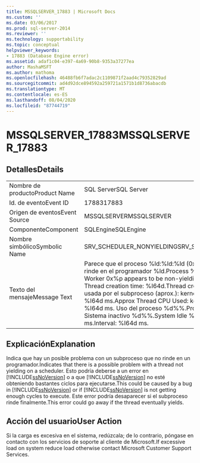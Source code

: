 ```yaml
---
title: MSSQLSERVER_17883 | Microsoft Docs
ms.custom: ''
ms.date: 03/06/2017
ms.prod: sql-server-2014
ms.reviewer: ''
ms.technology: supportability
ms.topic: conceptual
helpviewer_keywords:
- 17883 (Database Engine error)
ms.assetid: adaf1c04-e397-4a69-90b8-9353a37277ea
author: MashaMSFT
ms.author: mathoma
ms.openlocfilehash: 46488fb6f7adac2c1109871f2aad4c79352829ad
ms.sourcegitcommit: ad4d92dce894592a259721a1571b1d8736abacdb
ms.translationtype: MT
ms.contentlocale: es-ES
ms.lasthandoff: 08/04/2020
ms.locfileid: "87744719"
---
```

# <a name="mssqlserver_17883"></a><span data-ttu-id="82034-102">MSSQLSERVER_17883</span><span class="sxs-lookup"><span data-stu-id="82034-102">MSSQLSERVER_17883</span></span>
    
## <a name="details"></a><span data-ttu-id="82034-103">Detalles</span><span class="sxs-lookup"><span data-stu-id="82034-103">Details</span></span>  
  
|||  
|-|-|  
|<span data-ttu-id="82034-104">Nombre de producto</span><span class="sxs-lookup"><span data-stu-id="82034-104">Product Name</span></span>|<span data-ttu-id="82034-105">SQL Server</span><span class="sxs-lookup"><span data-stu-id="82034-105">SQL Server</span></span>|  
|<span data-ttu-id="82034-106">Id. de evento</span><span class="sxs-lookup"><span data-stu-id="82034-106">Event ID</span></span>|<span data-ttu-id="82034-107">17883</span><span class="sxs-lookup"><span data-stu-id="82034-107">17883</span></span>|  
|<span data-ttu-id="82034-108">Origen de eventos</span><span class="sxs-lookup"><span data-stu-id="82034-108">Event Source</span></span>|<span data-ttu-id="82034-109">MSSQLSERVER</span><span class="sxs-lookup"><span data-stu-id="82034-109">MSSQLSERVER</span></span>|  
|<span data-ttu-id="82034-110">Componente</span><span class="sxs-lookup"><span data-stu-id="82034-110">Component</span></span>|<span data-ttu-id="82034-111">SQLEngine</span><span class="sxs-lookup"><span data-stu-id="82034-111">SQLEngine</span></span>|  
|<span data-ttu-id="82034-112">Nombre simbólico</span><span class="sxs-lookup"><span data-stu-id="82034-112">Symbolic Name</span></span>|<span data-ttu-id="82034-113">SRV_SCHEDULER_NONYIELDING</span><span class="sxs-lookup"><span data-stu-id="82034-113">SRV_SCHEDULER_NONYIELDING</span></span>|  
|<span data-ttu-id="82034-114">Texto del mensaje</span><span class="sxs-lookup"><span data-stu-id="82034-114">Message Text</span></span>|<span data-ttu-id="82034-115">Parece que el proceso %ld:%ld:%ld (0x%lx) Trabajo 0x%p no rinde en el programador %ld.</span><span class="sxs-lookup"><span data-stu-id="82034-115">Process %ld:%ld:%ld (0x%lx) Worker 0x%p appears to be non-yielding on Scheduler %ld.</span></span> <span data-ttu-id="82034-116">Thread creation time: %I64d.</span><span class="sxs-lookup"><span data-stu-id="82034-116">Thread creation time: %I64d.</span></span> <span data-ttu-id="82034-117">CPU usada por el subproceso (aprox.): kernel %I64d ms, usuario %I64d ms.</span><span class="sxs-lookup"><span data-stu-id="82034-117">Approx Thread CPU Used: kernel %I64d ms, user %I64d ms.</span></span> <span data-ttu-id="82034-118">Uso del proceso %d%%.</span><span class="sxs-lookup"><span data-stu-id="82034-118">Process Utilization %d%%.</span></span> <span data-ttu-id="82034-119">Sistema inactivo %d%%.</span><span class="sxs-lookup"><span data-stu-id="82034-119">System Idle %d%%.</span></span> <span data-ttu-id="82034-120">Intervalo: %I64d ms.</span><span class="sxs-lookup"><span data-stu-id="82034-120">Interval: %I64d ms.</span></span>|  
  
## <a name="explanation"></a><span data-ttu-id="82034-121">Explicación</span><span class="sxs-lookup"><span data-stu-id="82034-121">Explanation</span></span>  
 <span data-ttu-id="82034-122">Indica que hay un posible problema con un subproceso que no rinde en un programador.</span><span class="sxs-lookup"><span data-stu-id="82034-122">Indicates that there is a possible problem with a thread not yielding on a scheduler.</span></span>  <span data-ttu-id="82034-123">Esto podría deberse a un error en [!INCLUDE[ssNoVersion](../../includes/ssnoversion-md.md)] o a que [!INCLUDE[ssNoVersion](../../includes/ssnoversion-md.md)] no esté obteniendo bastantes ciclos para ejecutarse.</span><span class="sxs-lookup"><span data-stu-id="82034-123">This could be caused by a bug in [!INCLUDE[ssNoVersion](../../includes/ssnoversion-md.md)] or if [!INCLUDE[ssNoVersion](../../includes/ssnoversion-md.md)] is not getting enough cycles to execute.</span></span>  <span data-ttu-id="82034-124">Este error podría desaparecer si el subproceso rinde finalmente.</span><span class="sxs-lookup"><span data-stu-id="82034-124">This error could go away if the thread eventually yields.</span></span>  
  
## <a name="user-action"></a><span data-ttu-id="82034-125">Acción del usuario</span><span class="sxs-lookup"><span data-stu-id="82034-125">User Action</span></span>  
 <span data-ttu-id="82034-126">Si la carga es excesiva en el sistema, redúzcala; de lo contrario, póngase en contacto con los servicios de soporte al cliente de Microsoft.</span><span class="sxs-lookup"><span data-stu-id="82034-126">If excessive load on system reduce load otherwise contact Microsoft Customer Support Services.</span></span>  
  
  
